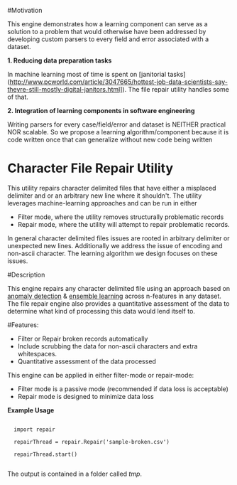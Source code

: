 #Motivation

This engine demonstrates how a learning component can serve as a solution to a problem that would otherwise have been addressed by developing custom parsers to every field and error associated with a dataset. 

**1. Reducing data preparation tasks**

In machine learning most of time is spent on [janitorial tasks] (http://www.pcworld.com/article/3047665/hottest-job-data-scientists-say-theyre-still-mostly-digital-janitors.html]). The file repair utility handles some of that.

**2. Integration of learning components in software engineering**

Writing parsers for every case/field/error and dataset is NEITHER practical NOR scalable. So we propose a learning algorithm/component because it is code written once that can generalize without new code being written

# Character File Repair Utility

This utility repairs character delimited files that have either a misplaced delimiter and or an arbitrary new line where it shouldn't.
The utility leverages machine-learning approaches and can be run in either 

* Filter mode, where the utility removes structurally problematic records
* Repair mode, where the utility will attempt to repair problematic records.

In general character delimited files issues are rooted in arbitrary delimiter or unexpected new lines. Additionally we address the issue of encoding and non-ascii character. The learning algorithm we design focuses on these issues.

<script src="https://google-code-prettify.googlecode.com/svn/loader/run_prettify.js"></script>

#Description

This engine repairs any character delimited file using an approach
based on [anomaly detection](https://en.wikipedia.org/wiki/Anomaly_detection) & [ensemble learning](https://en.wikipedia.org/wiki/Ensemble_learning) across n-features in any
dataset. The file repair engine also provides a quantitative assessment of the
data to determine what kind of processing this data would lend itself to.


#Features:

- Filter or Repair broken records automatically
- Include scrubbing the data for non-ascii
	characters and extra whitespaces. 
- Quantitative assessment of the data processed

	
This engine can be applied in either filter-mode or repair-mode:

- Filter mode is a passive mode (recommended if data loss is acceptable)
- Repair mode is designed to minimize data loss

**Example Usage**

  <code class="prettify">
  import repair
  </code>
  
  <code class="prettify">
  repairThread = repair.Repair('sample-broken.csv')
  </code>
  
  <code class="prettify">
  repairThread.start()
  </code>
<br>

The output is contained in a folder called <i>tmp</i>.
